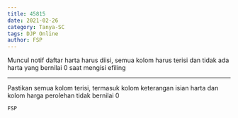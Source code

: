 ```yaml
---
title: 45815
date: 2021-02-26
category: Tanya-SC
tags: DJP Online
author: FSP
---
```


Muncul notif daftar harta harus diisi, semua kolom harus terisi dan tidak ada harta yang bernilai 0 saat mengisi efiling

---

Pastikan semua kolom terisi, termasuk kolom keterangan isian harta dan kolom harga perolehan tidak bernilai 0

`FSP`
